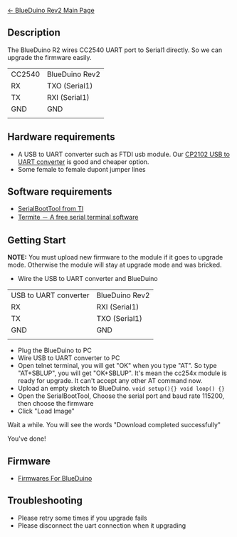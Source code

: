 [← BlueDuino Rev2 Main Page](BlueDuino_rev2.md)

## Description

The BlueDuino R2 wires CC2540 UART port to Serial1 directly. So we can
upgrade the firmware easily.

|        |                |
| ------ | -------------- |
| CC2540 | BlueDuino Rev2 |
| RX     | TXO (Serial1)  |
| TX     | RXI (Serial1)  |
| GND    | GND            |
|  |

## Hardware requirements

- A USB to UART converter such as FTDI usb module. Our [CP2102 USB to UART converter](https://www.tindie.com/products/AprilBrother/usb-to-uart-converter-that-support-esp8266/) is good and cheaper option.
- Some female to female dupont jumper lines

## Software requirements

  - [SerialBootTool from TI](http://processors.wiki.ti.com/images/6/64/SerialBootTool_1_3_2.zip)
  - [Termite － A free serial terminal software](http://www.compuphase.com/software_termite.htm)

## Getting Start

**NOTE:** You must upload new firmware to the module if it goes to
upgrade mode. Otherwise the module will stay at upgrade mode and was
bricked.

  - Wire the USB to UART converter and BlueDuino

|                       |                |
| --------------------- | -------------- |
| USB to UART converter | BlueDuino Rev2 |
| RX                    | RXI (Serial1)  |
| TX                    | TXO (Serial1)  |
| GND                   | GND            |
|  |

  - Plug the BlueDuino to PC
  - Wire USB to UART converter to PC
  - Open telnet terminal, you will get "OK" when you type "AT". So type
    "AT+SBLUP", you will get "OK+SBLUP". It's mean the cc254x module is
    ready for upgrade. It can't accept any other AT command now.
  - Upload an empty sketch to BlueDuino. `void setup(){} void loop() {}`
  - Open the SerialBootTool, Choose the serial port and baud rate
    115200, then choose the firmware
  - Click "Load Image"

Wait a while. You will see the words "Download completed successfully"

You've done\!

## Firmware

  - [Firmwares For BlueDuino](BlueDuino_rev2.md#firmware-for-ble-module)

## Troubleshooting

  - Please retry some times if you upgrade fails
  - Please disconnect the uart connection when it upgrading
